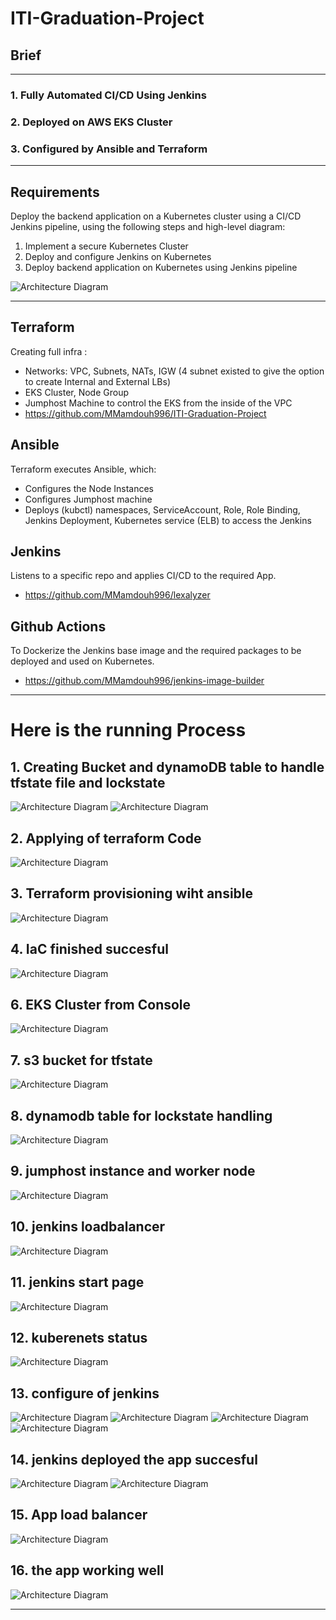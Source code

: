 # ITI-Graduation-Project

## Brief

---

### 1. Fully Automated CI/CD Using Jenkins

### 2. Deployed on AWS EKS Cluster

### 3. Configured by Ansible and Terraform

---

## Requirements

Deploy the backend application on a Kubernetes cluster using a CI/CD Jenkins pipeline, using the following steps and high-level diagram:

1. Implement a secure Kubernetes Cluster
2. Deploy and configure Jenkins on Kubernetes
3. Deploy backend application on Kubernetes using Jenkins pipeline

![Architecture Diagram](./ProofOfWork_ScreenShots/Archietecture.jpg)

---
## Terraform

Creating full infra :

- Networks: VPC, Subnets, NATs, IGW (4 subnet existed to give the option to create Internal and External LBs)
- EKS Cluster, Node Group
- Jumphost Machine to control the EKS from the inside of the VPC
- <https://github.com/MMamdouh996/ITI-Graduation-Project>

## Ansible

Terraform executes Ansible, which:

- Configures the Node Instances
- Configures Jumphost machine
- Deploys (kubctl) namespaces, ServiceAccount, Role, Role Binding, Jenkins Deployment, Kubernetes service (ELB) to access the Jenkins

## Jenkins

Listens to a specific repo and applies CI/CD to the required App.

- <https://github.com/MMamdouh996/lexalyzer>

## Github Actions

To Dockerize the Jenkins base image and the required packages to be deployed and used on Kubernetes.

- <https://github.com/MMamdouh996/jenkins-image-builder>

---

# Here is the running Process

## 1. Creating Bucket and dynamoDB table to handle tfstate file and lockstate
![Architecture Diagram](./ProofOfWork_ScreenShots/02.png)
![Architecture Diagram](./ProofOfWork_ScreenShots/03.png)

## 2. Applying of terraform Code
![Architecture Diagram](./ProofOfWork_ScreenShots/01.png)
## 3. Terraform provisioning wiht ansible
![Architecture Diagram](./ProofOfWork_ScreenShots/04.png)
## 4. IaC finished succesful
![Architecture Diagram](./ProofOfWork_ScreenShots/05.png)
## 6. EKS Cluster from Console
![Architecture Diagram](./ProofOfWork_ScreenShots/06.png)
## 7. s3 bucket for tfstate
![Architecture Diagram](./ProofOfWork_ScreenShots/07.png)
## 8. dynamodb table for lockstate handling
![Architecture Diagram](./ProofOfWork_ScreenShots/08.png)
## 9. jumphost instance and worker node
![Architecture Diagram](./ProofOfWork_ScreenShots/09.png)
## 10. jenkins loadbalancer
![Architecture Diagram](./ProofOfWork_ScreenShots/10.png)
## 11. jenkins start page
![Architecture Diagram](./ProofOfWork_ScreenShots/11.png)
## 12. kuberenets status
![Architecture Diagram](./ProofOfWork_ScreenShots/12.png)
## 13. configure of jenkins
![Architecture Diagram](./ProofOfWork_ScreenShots/13.png)
![Architecture Diagram](./ProofOfWork_ScreenShots/15.png)
![Architecture Diagram](./ProofOfWork_ScreenShots/16.png)
![Architecture Diagram](./ProofOfWork_ScreenShots/17.png)
## 14. jenkins deployed the app succesful
![Architecture Diagram](./ProofOfWork_ScreenShots/22.png)
![Architecture Diagram](./ProofOfWork_ScreenShots/18.png)
## 15. App load balancer
![Architecture Diagram](./ProofOfWork_ScreenShots/19.png)
## 16. the app working well
![Architecture Diagram](./ProofOfWork_ScreenShots/20.png)

---


